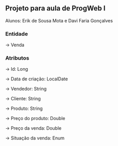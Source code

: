 <h2>Projeto para aula de ProgWeb I</h2>
<p>Alunos: Erik de Sousa Mota e Davi Faria Gonçalves</p>

<h3>Entidade</h3>
<p>-> Venda</p>

<h3>Atributos</h3>

<p>-> Id: Long</p>
<p>-> Data de criação: LocalDate</p>
<p>-> Vendedor: String</p>
<p>-> Cliente: String</p>
<p>-> Produto: String</p>
<p>-> Preço do produto: Double</p>
<p>-> Preço da venda: Double</p>
<p>-> Situação da venda: Enum</p>
